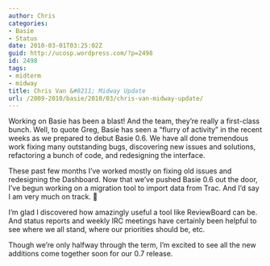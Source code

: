 ```yaml
---
author: Chris
categories:
- Basie
- Status
date: 2010-03-01T03:25:02Z
guid: http://ucosp.wordpress.com/?p=2498
id: 2498
tags:
- midterm
- midway
title: Chris Van &#8211; Midway Update
url: /2009-2010/basie/2010/03/chris-van-midway-update/
---
```


Working on Basie has been a blast! And the team, they&#8217;re really a first-class bunch. Well, to quote Greg, Basie has seen a &ldquo;flurry of activity&rdquo; in the recent weeks as we prepared to debut Basie 0.6. We have all done tremendous work fixing many outstanding bugs, discovering new issues and solutions, refactoring a bunch of code, and redesigning the interface.

These past few months I&#8217;ve worked mostly on fixing old issues and redesigning the Dashboard. Now that we&#8217;ve pushed Basie 0.6 out the door, I&#8217;ve begun working on a migration tool to import data from Trac. And I&#8217;d say I am very much on track. 🙂

I&#8217;m glad I discovered how amazingly useful a tool like ReviewBoard can be. And status reports and weekly IRC meetings have certainly been helpful to see where we all stand, where our priorities should be, etc.

Though we&#8217;re only halfway through the term, I&#8217;m excited to see all the new additions come together soon for our 0.7 release.